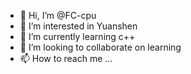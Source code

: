 - 👋 Hi, I’m @FC-cpu
- 👀 I’m interested in Yuanshen
- 🌱 I’m currently learning c++
- 💞️ I’m looking to collaborate on learning
- 📫 How to reach me ...

<!---
FC-cpu/FC-cpu is a ✨ special ✨ repository because its `README.md` (this file) appears on your GitHub profile.
You can click the Preview link to take a look at your changes.
--->
